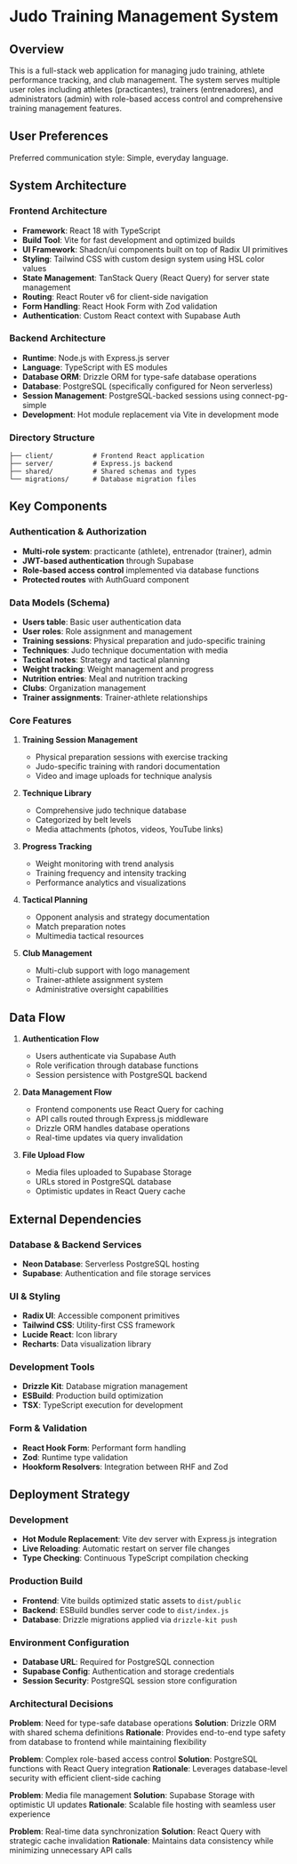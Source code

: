 # Judo Training Management System

## Overview

This is a full-stack web application for managing judo training, athlete performance tracking, and club management. The system serves multiple user roles including athletes (practicantes), trainers (entrenadores), and administrators (admin) with role-based access control and comprehensive training management features.

## User Preferences

Preferred communication style: Simple, everyday language.

## System Architecture

### Frontend Architecture
- **Framework**: React 18 with TypeScript
- **Build Tool**: Vite for fast development and optimized builds
- **UI Framework**: Shadcn/ui components built on top of Radix UI primitives
- **Styling**: Tailwind CSS with custom design system using HSL color values
- **State Management**: TanStack Query (React Query) for server state management
- **Routing**: React Router v6 for client-side navigation
- **Form Handling**: React Hook Form with Zod validation
- **Authentication**: Custom React context with Supabase Auth

### Backend Architecture
- **Runtime**: Node.js with Express.js server
- **Language**: TypeScript with ES modules
- **Database ORM**: Drizzle ORM for type-safe database operations
- **Database**: PostgreSQL (specifically configured for Neon serverless)
- **Session Management**: PostgreSQL-backed sessions using connect-pg-simple
- **Development**: Hot module replacement via Vite in development mode

### Directory Structure
```
├── client/          # Frontend React application
├── server/          # Express.js backend
├── shared/          # Shared schemas and types
└── migrations/      # Database migration files
```

## Key Components

### Authentication & Authorization
- **Multi-role system**: practicante (athlete), entrenador (trainer), admin
- **JWT-based authentication** through Supabase
- **Role-based access control** implemented via database functions
- **Protected routes** with AuthGuard component

### Data Models (Schema)
- **Users table**: Basic user authentication data
- **User roles**: Role assignment and management
- **Training sessions**: Physical preparation and judo-specific training
- **Techniques**: Judo technique documentation with media
- **Tactical notes**: Strategy and tactical planning
- **Weight tracking**: Weight management and progress
- **Nutrition entries**: Meal and nutrition tracking
- **Clubs**: Organization management
- **Trainer assignments**: Trainer-athlete relationships

### Core Features
1. **Training Session Management**
   - Physical preparation sessions with exercise tracking
   - Judo-specific training with randori documentation
   - Video and image uploads for technique analysis

2. **Technique Library**
   - Comprehensive judo technique database
   - Categorized by belt levels
   - Media attachments (photos, videos, YouTube links)

3. **Progress Tracking**
   - Weight monitoring with trend analysis
   - Training frequency and intensity tracking
   - Performance analytics and visualizations

4. **Tactical Planning**
   - Opponent analysis and strategy documentation
   - Match preparation notes
   - Multimedia tactical resources

5. **Club Management**
   - Multi-club support with logo management
   - Trainer-athlete assignment system
   - Administrative oversight capabilities

## Data Flow

1. **Authentication Flow**
   - Users authenticate via Supabase Auth
   - Role verification through database functions
   - Session persistence with PostgreSQL backend

2. **Data Management Flow**
   - Frontend components use React Query for caching
   - API calls routed through Express.js middleware
   - Drizzle ORM handles database operations
   - Real-time updates via query invalidation

3. **File Upload Flow**
   - Media files uploaded to Supabase Storage
   - URLs stored in PostgreSQL database
   - Optimistic updates in React Query cache

## External Dependencies

### Database & Backend Services
- **Neon Database**: Serverless PostgreSQL hosting
- **Supabase**: Authentication and file storage services

### UI & Styling
- **Radix UI**: Accessible component primitives
- **Tailwind CSS**: Utility-first CSS framework
- **Lucide React**: Icon library
- **Recharts**: Data visualization library

### Development Tools
- **Drizzle Kit**: Database migration management
- **ESBuild**: Production build optimization
- **TSX**: TypeScript execution for development

### Form & Validation
- **React Hook Form**: Performant form handling
- **Zod**: Runtime type validation
- **Hookform Resolvers**: Integration between RHF and Zod

## Deployment Strategy

### Development
- **Hot Module Replacement**: Vite dev server with Express.js integration
- **Live Reloading**: Automatic restart on server file changes
- **Type Checking**: Continuous TypeScript compilation checking

### Production Build
- **Frontend**: Vite builds optimized static assets to `dist/public`
- **Backend**: ESBuild bundles server code to `dist/index.js`
- **Database**: Drizzle migrations applied via `drizzle-kit push`

### Environment Configuration
- **Database URL**: Required for PostgreSQL connection
- **Supabase Config**: Authentication and storage credentials
- **Session Security**: PostgreSQL session store configuration

### Architectural Decisions

**Problem**: Need for type-safe database operations
**Solution**: Drizzle ORM with shared schema definitions
**Rationale**: Provides end-to-end type safety from database to frontend while maintaining flexibility

**Problem**: Complex role-based access control
**Solution**: PostgreSQL functions with React Query integration
**Rationale**: Leverages database-level security with efficient client-side caching

**Problem**: Media file management
**Solution**: Supabase Storage with optimistic UI updates
**Rationale**: Scalable file hosting with seamless user experience

**Problem**: Real-time data synchronization
**Solution**: React Query with strategic cache invalidation
**Rationale**: Maintains data consistency while minimizing unnecessary API calls
